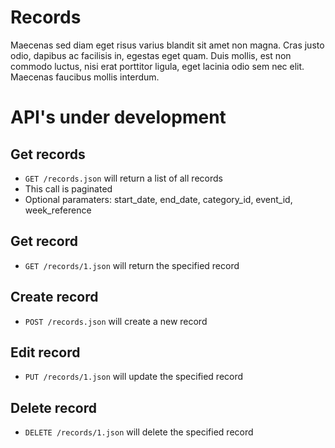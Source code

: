 # Records

Maecenas sed diam eget risus varius blandit sit amet non magna. Cras justo odio, dapibus ac facilisis in, egestas eget quam. Duis mollis, est non commodo luctus, nisi erat porttitor ligula, eget lacinia odio sem nec elit. Maecenas faucibus mollis interdum.

# API's under development

## Get records

* `GET /records.json` will return a list of all records
* This call is paginated
* Optional paramaters: start_date, end_date, category_id, event_id, week_reference


## Get record

* `GET /records/1.json` will return the specified record


## Create record

* `POST /records.json` will create a new record

## Edit record

* `PUT /records/1.json` will update the specified record

## Delete record

* `DELETE /records/1.json` will delete the specified record